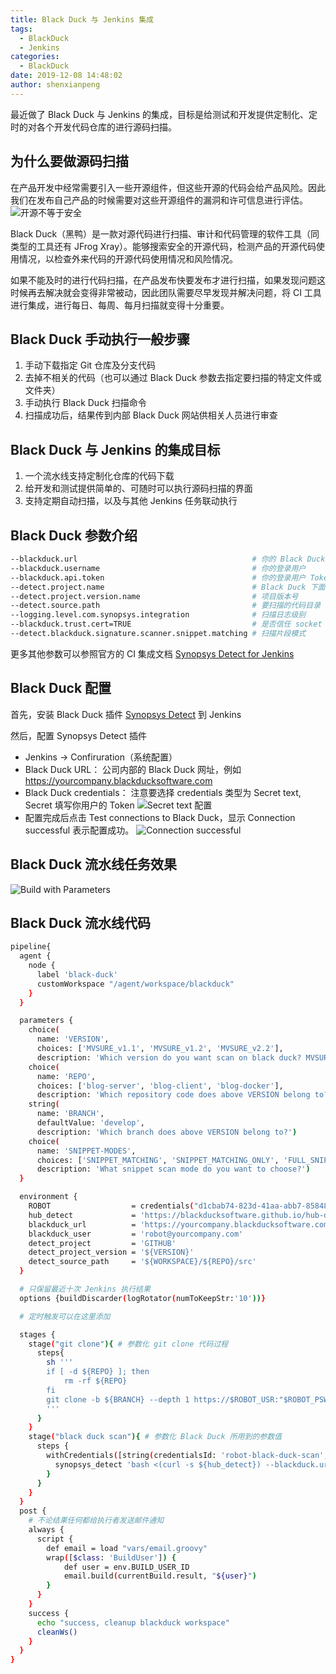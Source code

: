 ```yaml
---
title: Black Duck 与 Jenkins 集成
tags:
  - BlackDuck
  - Jenkins
categories:
  - BlackDuck
date: 2019-12-08 14:48:02
author: shenxianpeng
---
```


最近做了 Black Duck 与 Jenkins 的集成，目标是给测试和开发提供定制化、定时的对各个开发代码仓库的进行源码扫描。

## 为什么要做源码扫描

<!-- more -->

在产品开发中经常需要引入一些开源组件，但这些开源的代码会给产品风险。因此我们在发布自己产品的时候需要对这些开源组件的漏洞和许可信息进行评估。
![开源不等于安全](blackduck-interate-with-jenkins/open-source.png)

Black Duck（黑鸭）是一款对源代码进行扫描、审计和代码管理的软件工具（同类型的工具还有 JFrog Xray）。能够搜索安全的开源代码，检测产品的开源代码使用情况，以检查外来代码的开源代码使用情况和风险情况。

如果不能及时的进行代码扫描，在产品发布快要发布才进行扫描，如果发现问题这时候再去解决就会变得非常被动，因此团队需要尽早发现并解决问题，将 CI 工具进行集成，进行每日、每周、每月扫描就变得十分重要。

## Black Duck 手动执行一般步骤

1. 手动下载指定 Git 仓库及分支代码
2. 去掉不相关的代码（也可以通过 Black Duck 参数去指定要扫描的特定文件或文件夹）
3. 手动执行 Black Duck 扫描命令​
4. 扫描成功后，结果传到内部 Black Duck 网站供相关人员进行审查

## Black Duck 与 Jenkins 的集成目标

1. 一个流水线支持定制化仓库的代码下载
2. 给开发和测试提供简单的、可随时可以执行源码扫描的界面
3. 支持定期自动扫描，以及与其他 Jenkins 任务联动执行​

## Black Duck 参数介绍

```bash
--blackduck.url                                       # 你的 Black Duck 网址
--blackduck.username                                  # 你的登录用户
--blackduck.api.token                                 # 你的登录用户 Token
--detect.project.name                                 # Black Duck 下面的项目
--detect.project.version.name                         # 项目版本号
--detect.source.path                                  # 要扫描的代码目录
--logging.level.com.synopsys.integration              # 扫描日志级别
--blackduck.trust.cert=TRUE                           # 是否信任 socket (SSL)
--detect.blackduck.signature.scanner.snippet.matching # 扫描片段模式
```

更多其他参数可以参照官方的 CI 集成文档 [Synopsys Detect for Jenkins](https://synopsys.atlassian.net/wiki/spaces/INTDOCS/pages/71106939/Synopsys+Detect+for+Jenkins)

## Black Duck 配置

首先，安装 Black Duck 插件 [Synopsys Detect](https://wiki.jenkins.io/display/JENKINS/Synopsys+Detect+Plugin) 到 Jenkins

然后，配置 Synopsys Detect 插件

* Jenkins -> Confiruration（系统配置）
* Black Duck URL： 公司内部的 Black Duck 网址，例如 https://yourcompany.blackducksoftware.com
* Black Duck credentials： 注意要选择 credentials 类型为 Secret text, Secret 填写你用户的 Token
![Secret text 配置](blackduck-interate-with-jenkins/blackduck-credentials.png)
* 配置完成后点击 Test connections to Black Duck，显示 Connection successful 表示配置成功。
![Connection successful](blackduck-interate-with-jenkins/blackduck-config.png)

## Black Duck 流水线任务效果

![Build with Parameters](blackduck-interate-with-jenkins/blackduck-Jenkins-job.png)

## Black Duck 流水线代码

```bash
pipeline{
  agent {
    node {
      label 'black-duck'
      customWorkspace "/agent/workspace/blackduck"
    }
  }

  parameters {
    choice(
      name: 'VERSION',
      choices: ['MVSURE_v1.1', 'MVSURE_v1.2', 'MVSURE_v2.2'],
      description: 'Which version do you want scan on black duck? MVSURE_v1.1, MVSURE_v1.2 or others?')
    choice(
      name: 'REPO',
      choices: ['blog-server', 'blog-client', 'blog-docker'],
      description: 'Which repository code does above VERSION belong to?')
    string(
      name: 'BRANCH',
      defaultValue: 'develop',
      description: 'Which branch does above VERSION belong to?')
    choice(
      name: 'SNIPPET-MODES',
      choices: ['SNIPPET_MATCHING', 'SNIPPET_MATCHING_ONLY', 'FULL_SNIPPET_MATCHING', 'FULL_SNIPPET_MATCHING_ONLY', 'NONE'],
      description: 'What snippet scan mode do you want to choose?')
  }

  environment {
    ROBOT                  = credentials("d1cbab74-823d-41aa-abb7-858485121212")
    hub_detect             = 'https://blackducksoftware.github.io/hub-detect/hub-detect.sh'
    blackduck_url          = 'https://yourcompany.blackducksoftware.com'
    blackduck_user         = 'robot@yourcompany.com'
    detect_project         = 'GITHUB'
    detect_project_version = '${VERSION}'
    detect_source_path     = '${WORKSPACE}/${REPO}/src'
  }

  # 只保留最近十次 Jenkins 执行结果
  options {buildDiscarder(logRotator(numToKeepStr:'10'))}

  # 定时触发可以在这里添加

  stages {
    stage("git clone"){ # 参数化 git clone 代码过程
      steps{
        sh '''
        if [ -d ${REPO} ]; then
            rm -rf ${REPO}
        fi
        git clone -b ${BRANCH} --depth 1 https://$ROBOT_USR:"$ROBOT_PSW"@git.yourcompany.com/scm/github/${REPO}.git
        '''
      }
    }
    stage("black duck scan"){ # 参数化 Black Duck 所用到的参数值
      steps {
        withCredentials([string(credentialsId: 'robot-black-duck-scan', variable: 'TOKEN')]) { # 用 withCredentials 来获得 Token
          synopsys_detect 'bash <(curl -s ${hub_detect}) --blackduck.url=${blackduck_url} --blackduck.username=${blackduck_user} --blackduck.api.token=${TOKEN} --detect.project.name=${detect_project} --detect.project.version.name=${detect_project_version} --detect.source.path=${detect_source_path} --logging.level.com.synopsys.integration=debug --blackduck.trust.cert=TRUE --detect.blackduck.signature.scanner.snippet.matching=${SNIPPET-MODES}'
        }
      }
    }
  }
  post {
    # 不论结果任何都给执行者发送邮件通知
    always {
      script {
        def email = load "vars/email.groovy"
        wrap([$class: 'BuildUser']) {
            def user = env.BUILD_USER_ID
            email.build(currentBuild.result, "${user}")
        }
      }
    }
    success {
      echo "success, cleanup blackduck workspace"
      cleanWs()
    }
  }
}
```
